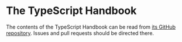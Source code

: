 # The TypeScript Handbook

The contents of the TypeScript Handbook can be read from [its GitHub repository](https://github.com/Microsoft/TypeScript-Handbook).
Issues and pull requests should be directed there.